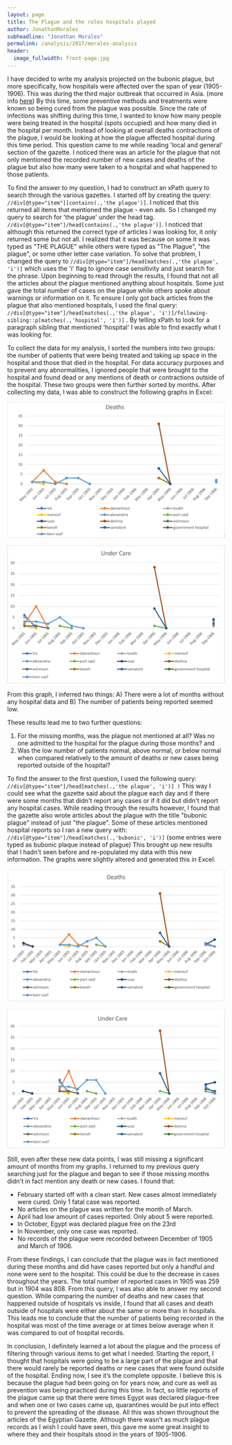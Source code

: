 ```yaml
---
layout: page
title: The Plague and the roles hospitals played
author: JonathanMorales
subheadline: "Jonathan Morales"
permalink: /analysis/2017/morales-analysis
header:
  image_fullwidth: front-page.jpg
---
```

I have decided to write my analysis projected on the bubonic plague, but more specifically, how hospitals were affected over the span of year (1905-1906). This was during the third major outbreak that occurred in Asia. (more info [here](http://www.nytimes.com/2010/11/01/health/01plague.html)) By this time, some preventive methods and treatments were known so being cured from the plague was possible. Since the rate of infections was shifting during this time, I wanted to know how many people were being treated in the hospital (spots occupied) and how many died in the hospital per month. Instead of looking at overall deaths contractions of the plague, I would be looking at how the plague affected hospital during this time period. This question came to me while reading 'local and general' section of the gazette. I noticed there was an article for the plague that not only mentioned the recorded number of new cases and deaths of the plague but also how many were taken to a hospital and what happened to those patients.

To find the answer to my question, I had to construct an xPath query to search through the various gazettes. I started off by creating the query: `//div[@type="item"][contains(.,'the plague')]`. I noticed that this returned all items that mentioned the plague - even ads. So I changed my query to search for 'the plague' under the head tag. ``//div[@type="item"]/head[contains(.,'the plague')]``. I noticed that although this returned the correct type of articles I was looking for, it only returned some but not all. I realized that it was because on some it was typed as "THE PLAGUE" while others were typed as "The Plague", "the plague", or some other letter case variation. To solve that problem, I changed the query to ``//div[@type="item"]/head[matches(.,'the plague', 'i')]`` which uses the 'i' flag to ignore case sensitivity and just search for the phrase. Upon beginning to read through the results, I found that not all the articles about the plague mentioned anything about hospitals. Some just gave the total number of cases on the plague while others spoke about warnings or information on it. To ensure I only got back articles from the plague that also mentioned hospitals, I used the final query: ``//div[@type="item"]/head[matches(.,'the plague', 'i')]/following-sibling::p[matches(.,'hospital', 'i')]`` . By telling xPath to look for a paragraph sibling that mentioned 'hospital' I was able to find exactly what I was looking for.

To collect the data for my analysis, I sorted the numbers into two groups: the number of patients that were being treated and taking up space in the hospital and those that died in the hospital. For data accuracy purposes and to prevent any abnormalities, I ignored people that were brought to the hospital and found dead or any mentions of death or contractions outside of the hospital. These two groups were then further sorted by months. After collecting my data, I was able to construct the following graphs in Excel:

![Line graph for hospital deaths](morales-graph1.PNG)

![Line graph for hospital patients](morales-graph2.PNG)

From this graph, I inferred two things:
A) There were a lot of months without any hospital data and
B) The number of patients being reported seemed low.

These results lead me to two further questions:
1) For the missing months, was the plague not mentioned at all? Was no one admitted to the hospital for the plague during those months? and
2) Was the low number of patients normal, above normal, or below normal when compared relatively to the amount of deaths or new cases being reported outside of the hospital?

To find the answer to the first question, I used the following query:
`` //div[@type="item"]/head[matches(.,'the plague', 'i')] )``
This way I could see what the gazette said about the plague each day and if there were some months that didn't report any cases or if it did but didn't report any hospital cases. While reading through the results however, I found that the gazette also wrote articles about the plague with the title "bubonic plague" instead of just "the plague". Some of these articles mentioned hospital reports so I ran a new query with:
``//div[@type="item"]/head[matches(.,'bubonic', 'i')]`` (some entries were typed as bubonic plaque instead of plague)
This brought up new results that I hadn't seen before and re-populated my data with this new information. The graphs were slightly altered and generated this in Excel:

![Line graph for hospital deaths updated](morales-graph3.PNG)

![Line graph for hospital patients updated](morales-graph4.PNG)

Still, even after these new data points, I was still missing a significant amount of months from my graphs. I returned to my previous query searching just for the plague and began to see if those missing months didn't in fact mention any death or new cases.
I found that:
* February started off with a clean start. New cases almost immediately were cured. Only 1 fatal case was reported.
* No articles on the plague was written for the month of March.
* April had low amount of cases reported. Only about 5 were reported.
* In October, Egypt was declared plague free on the 23rd
* In November, only one case was reported.
* No records of the plague were recorded between December of 1905 and March of 1906.

From these findings, I can conclude that the plague was in fact mentioned during these months and did have cases reported but only a handful and none were sent to the hospital.  This could be due to the decrease in cases throughout the years. The total number of reported cases in 1905 was 259 but in 1904 was 808.
From this query, I was also able to answer my second question. While comparing the number of deaths and new cases that happened outside of hospitals vs inside, I found that all cases and death outside of hospitals were either about the same or more than in hospitals. This leads me to conclude that the number of patients being recorded in the hospital was most of the time average or at times below average when it was compared to out of hospital records.

In conclusion, I definitely learned a lot about the plague and the process of filtering through various items to get what I needed. Starting the report, I thought that hospitals were going to be a large part of the plague and that there would rarely be reported deaths or new cases that were found outside of the hospital. Ending now, I see it’s the complete opposite. I believe this is because the plague had been going on for years now, and cure as well as prevention was being practiced during this time. In fact, so little reports of the plague came up that there were times Egypt was declared plague-free and when one or two cases came up, quarantines would be put into effect to prevent the spreading of the disease. All this was shown throughout the articles of the Egyptian Gazette. Although there wasn’t as much plague records as I wish I could have seen, this gave me some great insight to where they and their hospitals stood in the years of 1905-1906.
